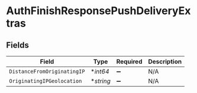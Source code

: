 # AuthFinishResponsePushDeliveryExtras


## Fields

| Field                       | Type                        | Required                    | Description                 |
| --------------------------- | --------------------------- | --------------------------- | --------------------------- |
| `DistanceFromOriginatingIP` | **int64*                    | :heavy_minus_sign:          | N/A                         |
| `OriginatingIPGeolocation`  | **string*                   | :heavy_minus_sign:          | N/A                         |